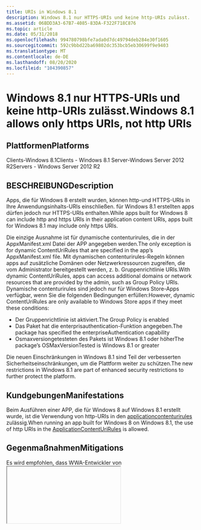 ```yaml
---
title: URIs in Windows 8.1
description: Windows 8.1 nur HTTPS-URIs und keine http-URIs zulässt.
ms.assetid: 06BDD3A3-67B7-4085-83DA-F322F718C876
ms.topic: article
ms.date: 05/31/2018
ms.openlocfilehash: 994780798bfe7ada0d7dc49794deb284e30f1605
ms.sourcegitcommit: 592c9bbd22ba69802dc353bcb5eb30699f9e9403
ms.translationtype: MT
ms.contentlocale: de-DE
ms.lasthandoff: 08/20/2020
ms.locfileid: "104390857"
---
```

# <a name="windows-81-allows-only-https-uris-not-http-uris"></a><span data-ttu-id="1b6eb-103">Windows 8.1 nur HTTPS-URIs und keine http-URIs zulässt.</span><span class="sxs-lookup"><span data-stu-id="1b6eb-103">Windows 8.1 allows only https URIs, not http URIs</span></span>

## <a name="platforms"></a><span data-ttu-id="1b6eb-104">Plattformen</span><span class="sxs-lookup"><span data-stu-id="1b6eb-104">Platforms</span></span>

<dl> <span data-ttu-id="1b6eb-105">Clients-Windows 8.1</span><span class="sxs-lookup"><span data-stu-id="1b6eb-105">Clients - Windows 8.1</span></span>  
<span data-ttu-id="1b6eb-106">Server-Windows Server 2012 R2</span><span class="sxs-lookup"><span data-stu-id="1b6eb-106">Servers - Windows Server 2012 R2</span></span>  
</dl>

## <a name="description"></a><span data-ttu-id="1b6eb-107">BESCHREIBUNG</span><span class="sxs-lookup"><span data-stu-id="1b6eb-107">Description</span></span>

<span data-ttu-id="1b6eb-108">Apps, die für Windows 8 erstellt wurden, können http-und HTTPS-URIs in Ihre Anwendungsinhalts-URIs einschließen. für Windows 8.1 erstellten apps dürfen jedoch nur HTTPS-URIs enthalten.</span><span class="sxs-lookup"><span data-stu-id="1b6eb-108">While apps built for Windows 8 can include http and https URIs in their application content URIs, apps built for Windows 8.1 may include only https URIs.</span></span>

<span data-ttu-id="1b6eb-109">Die einzige Ausnahme ist für dynamische contenturirules, die in der AppxManifest.xml Datei der APP angegeben werden.</span><span class="sxs-lookup"><span data-stu-id="1b6eb-109">The only exception is for dynamic ContentUriRules that are specified in the app’s AppxManifest.xml file.</span></span> <span data-ttu-id="1b6eb-110">Mit dynamischen contenturirules-Regeln können apps auf zusätzliche Domänen oder Netzwerkressourcen zugreifen, die vom Administrator bereitgestellt werden, z. b. Gruppenrichtlinie URIs.</span><span class="sxs-lookup"><span data-stu-id="1b6eb-110">With dynamic ContentUriRules, apps can access additional domains or network resources that are provided by the admin, such as Group Policy URIs.</span></span> <span data-ttu-id="1b6eb-111">Dynamische contenturirules sind jedoch nur für Windows Store-Apps verfügbar, wenn Sie die folgenden Bedingungen erfüllen:</span><span class="sxs-lookup"><span data-stu-id="1b6eb-111">However, dynamic ContentUriRules are only available to Windows Store apps if they meet these conditions:</span></span>

-   <span data-ttu-id="1b6eb-112">Der Gruppenrichtlinie ist aktiviert.</span><span class="sxs-lookup"><span data-stu-id="1b6eb-112">The Group Policy is enabled</span></span>
-   <span data-ttu-id="1b6eb-113">Das Paket hat die enterprisauthentication-Funktion angegeben.</span><span class="sxs-lookup"><span data-stu-id="1b6eb-113">The package has specified the enterpriseAuthentication capability</span></span>
-   <span data-ttu-id="1b6eb-114">Osmaxversiongetesteten des Pakets ist Windows 8.1 oder höher</span><span class="sxs-lookup"><span data-stu-id="1b6eb-114">The package’s OSMaxVersionTested is Windows 8.1 or greater</span></span>

<span data-ttu-id="1b6eb-115">Die neuen Einschränkungen in Windows 8.1 sind Teil der verbesserten Sicherheitseinschränkungen, um die Plattform weiter zu schützen.</span><span class="sxs-lookup"><span data-stu-id="1b6eb-115">The new restrictions in Windows 8.1 are part of enhanced security restrictions to further protect the platform.</span></span>

## <a name="manifestations"></a><span data-ttu-id="1b6eb-116">Kundgebungen</span><span class="sxs-lookup"><span data-stu-id="1b6eb-116">Manifestations</span></span>

<span data-ttu-id="1b6eb-117">Beim Ausführen einer APP, die für Windows 8 auf Windows 8.1 erstellt wurde, ist die Verwendung von http-URIs in den [applicationcontenturirules](/uwp/schemas/appxpackage/appxmanifestschema/element-applicationcontenturirules) zulässig.</span><span class="sxs-lookup"><span data-stu-id="1b6eb-117">When running an app built for Windows 8 on Windows 8.1, the use of http URIs in the [ApplicationContentUriRules](/uwp/schemas/appxpackage/appxmanifestschema/element-applicationcontenturirules) is allowed.</span></span>

## <a name="mitigations"></a><span data-ttu-id="1b6eb-118">Gegenmaßnahmen</span><span class="sxs-lookup"><span data-stu-id="1b6eb-118">Mitigations</span></span>

<span data-ttu-id="1b6eb-119">Es wird empfohlen, dass WWA-Entwickler von [<iframe>](https://msdn.microsoft.com/library/windows/apps/hh465955.aspx) zum [WebView](/uwp/api/Windows.UI.Xaml.Controls.WebView?view=winrt-19041) -Steuerelement wechseln (<x-ms-WebView>).</span><span class="sxs-lookup"><span data-stu-id="1b6eb-119">We recommend that WWA developers switch from [<iframe>](https://msdn.microsoft.com/library/windows/apps/hh465955.aspx) to the [WebView](/uwp/api/Windows.UI.Xaml.Controls.WebView?view=winrt-19041) control (<x-ms-webview>).</span></span> <span data-ttu-id="1b6eb-120">Wenn Sie jedoch Unterstützung für AppCache, indexeddb, Geolokation oder programmatischen Zugriff auf die Zwischenablage benötigen, müssen Sie weiterhin verwenden.</span><span class="sxs-lookup"><span data-stu-id="1b6eb-120">However, if you need support for AppCache, IndexedDB, geolocation, or programmatic clipboard access, you will need to continue using</span></span> <iframe> <span data-ttu-id="1b6eb-121">für Windows 8.1.</span><span class="sxs-lookup"><span data-stu-id="1b6eb-121">for Windows 8.1.</span></span>

<span data-ttu-id="1b6eb-122">Fortgesetzte Verwendung von</span><span class="sxs-lookup"><span data-stu-id="1b6eb-122">Continued usage of</span></span> <iframe> <span data-ttu-id="1b6eb-123">für Remote Inhalte ist in den applicationcontenturirules-Funktionen für die APP ein neuer Eintrag erforderlich.</span><span class="sxs-lookup"><span data-stu-id="1b6eb-123">for remote content will require a new entry in the ApplicationContentUriRules for the app.</span></span> <span data-ttu-id="1b6eb-124">Apps mit WebView erfordern neue Einträge in applicationcontenturirules, wenn der Webinhalt Window. extern. Notify zum Erstellen eines [scriptnotify](/uwp/api/Windows.UI.Xaml.Controls.WebView?view=winrt-19041) -Ereignisses aufrufen muss.</span><span class="sxs-lookup"><span data-stu-id="1b6eb-124">Apps with WebView require new entries in the ApplicationContentUriRules if the web content needs to invoke window.external.notify for generating a [ScriptNotify](/uwp/api/Windows.UI.Xaml.Controls.WebView?view=winrt-19041) event.</span></span> <span data-ttu-id="1b6eb-125">Wenn Sie nicht über Visual Studio verfügen, können Sie das App-Manifest aktualisieren, indem Sie den folgenden XML-Code hinzufügen, einschließlich der Platzhalter für Unterdomänen (z. b. https:// \* . Microsoft.com):</span><span class="sxs-lookup"><span data-stu-id="1b6eb-125">If you do not have Visual Studio, you can update the app manifest by adding the following XML, including wildcards for subdomains (e.g. https://\*.microsoft.com):</span></span>


```
<Package>
    …
    <Applications>
        <Application>
            …
            <ApplicationContentUriRules>
                <Rule Match="https://www.example.com" Type="include"/>
            </ApplicationContentUriRules>
        </Application>
    </Applications>
</Package>
```



## <a name="resources"></a><span data-ttu-id="1b6eb-126">Ressourcen</span><span class="sxs-lookup"><span data-stu-id="1b6eb-126">Resources</span></span>

-   [<span data-ttu-id="1b6eb-127">ApplicationContentUriRules</span><span class="sxs-lookup"><span data-stu-id="1b6eb-127">ApplicationContentUriRules</span></span>](/uwp/schemas/appxpackage/appxmanifestschema/element-applicationcontenturirules)
-   [<span data-ttu-id="1b6eb-128"><iframe> Element- \| <iframe> Objekt</span><span class="sxs-lookup"><span data-stu-id="1b6eb-128"><iframe> element \| <iframe> object</span></span>](https://msdn.microsoft.com/library/windows/apps/hh465955.aspx)
-   [<span data-ttu-id="1b6eb-129">WebView-Klasse</span><span class="sxs-lookup"><span data-stu-id="1b6eb-129">Webview class</span></span>](/uwp/api/Windows.UI.Xaml.Controls.WebView?view=winrt-19041)
-   [<span data-ttu-id="1b6eb-130">WebView. scriptnotify-Ereignis</span><span class="sxs-lookup"><span data-stu-id="1b6eb-130">WebView.ScriptNotify event</span></span>](/uwp/api/Windows.UI.Xaml.Controls.WebView?view=winrt-19041)

 

 